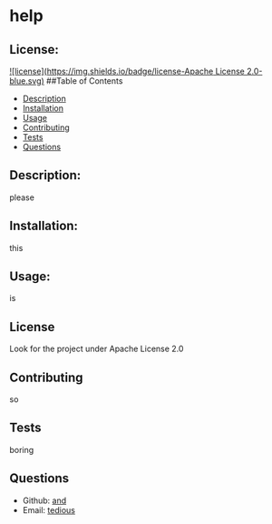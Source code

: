 # help
  ## License:
  
  [![license](https://img.shields.io/badge/license-Apache License 2.0-blue.svg)](https://shields.io/)
  ##Table of Contents
  - [Description](#description)
  - [Installation](#installation)
  - [Usage](#usage)
  - [Contributing](#contributing)
  - [Tests](#tests)
  - [Questions](#questions)

  ## Description:
  please
  ## Installation:
  this
  ## Usage:
  is 
  ## License
  Look for the project under Apache License 2.0
  
  ## Contributing
  so 
  ## Tests
  boring
  ## Questions
  - Github: [and](https://github.com/and)
  - Email: [tedious](mailto:user@example.com)